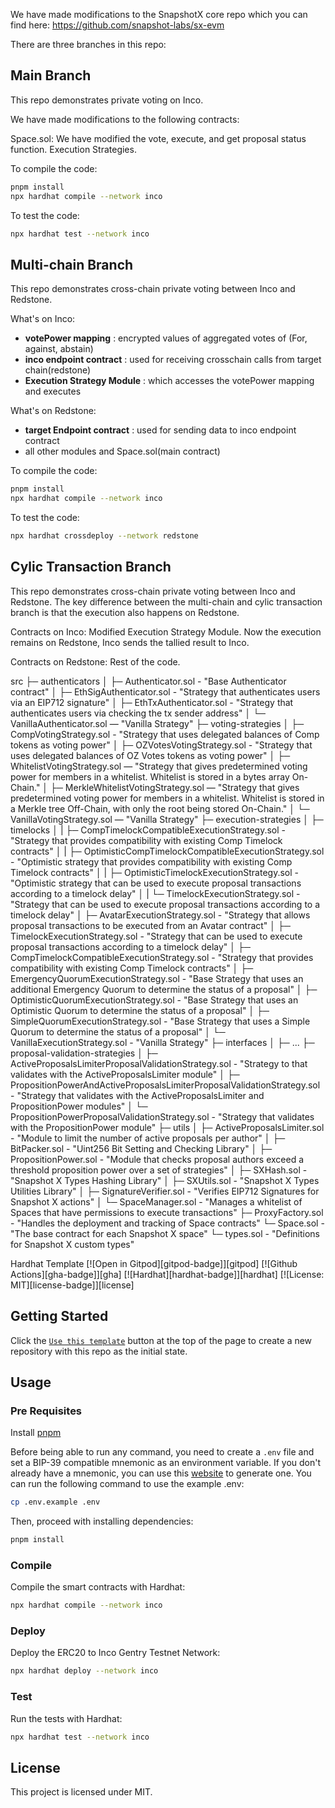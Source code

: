 We have made modifications to the SnapshotX core repo which you can find here: https://github.com/snapshot-labs/sx-evm  

There are three branches in this repo: 

## Main Branch 
This repo demonstrates private voting on Inco. 

We have made modifications to the following contracts:


Space.sol: We have modified the vote, execute, and get proposal status function. 
Execution Strategies. 

To compile the code: 

```sh
pnpm install
npx hardhat compile --network inco 
```

To test the code: 

```sh
npx hardhat test --network inco 
```


## Multi-chain Branch

This repo demonstrates cross-chain private voting between Inco and Redstone. 

What's on Inco:
- __votePower mapping__ : encrypted values of aggregated votes of (For, against, abstain)
- __inco endpoint contract__ : used for receiving crosschain calls from target chain(redstone)
- __Execution Strategy Module__ : which accesses the votePower mapping and executes

What's on Redstone: 
- __target Endpoint contract__ : used for sending data to inco endpoint contract
- all other modules and Space.sol(main contract)

To compile the code: 

```sh
pnpm install
npx hardhat compile --network inco 
```

To test the code: 

```sh
npx hardhat crossdeploy --network redstone
```


## Cylic Transaction Branch
 
 
This repo demonstrates cross-chain private voting between Inco and Redstone. The key difference between the multi-chain and cylic transaction branch is that the execution also happens on Redstone. 

Contracts on Inco: 
Modified Execution Strategy Module. Now the execution remains on Redstone, Inco sends the tallied result to Inco.

Contracts on Redstone: 
Rest of the code. 


 
 src
├─ authenticators
│  ├─ Authenticator.sol - "Base Authenticator contract"
│  ├─ EthSigAuthenticator.sol - "Strategy that authenticates users via an EIP712 signature"
│  ├─ EthTxAuthenticator.sol - "Strategy that authenticates users via checking the tx sender address"
│  └─ VanillaAuthenticator.sol — "Vanilla Strategy"
├─ voting-strategies
│  ├─ CompVotingStrategy.sol - "Strategy that uses delegated balances of Comp tokens as voting power"
│  ├─ OZVotesVotingStrategy.sol - "Strategy that uses delegated balances of OZ Votes tokens as voting power"
│  ├─ WhitelistVotingStrategy.sol — "Strategy that gives predetermined voting power for members in a whitelist. Whitelist is stored in a bytes array On-Chain."
│  ├─ MerkleWhitelistVotingStrategy.sol — "Strategy that gives predetermined voting power for members in a whitelist. Whitelist is stored in a Merkle tree Off-Chain, with only the root being stored On-Chain."
│  └─ VanillaVotingStrategy.sol — "Vanilla Strategy"
├─ execution-strategies
│  ├─ timelocks
│  |  ├─ CompTimelockCompatibleExecutionStrategy.sol - "Strategy that provides compatibility with existing Comp Timelock contracts"
│  |  ├─ OptimisticCompTimelockCompatibleExecutionStrategy.sol - "Optimistic strategy that provides compatibility with existing Comp Timelock contracts"
│  |  ├─ OptimisticTimelockExecutionStrategy.sol - "Optimistic strategy that can be used to execute proposal transactions according to a timelock delay"
│  |  └─ TimelockExecutionStrategy.sol - "Strategy that can be used to execute proposal transactions according to a timelock delay"
│  ├─ AvatarExecutionStrategy.sol - "Strategy that allows proposal transactions to be executed from an Avatar contract"
│  ├─ TimelockExecutionStrategy.sol - "Strategy that can be used to execute proposal transactions according to a timelock delay"
│  ├─ CompTimelockCompatibleExecutionStrategy.sol - "Strategy that provides compatibility with existing Comp Timelock contracts"
│  ├─ EmergencyQuorumExecutionStrategy.sol - "Base Strategy that uses an additional Emergency Quorum to determine the status of a proposal"
│  ├─ OptimisticQuorumExecutionStrategy.sol - "Base Strategy that uses an Optimistic Quorum to determine the status of a proposal"
│  ├─ SimpleQuorumExecutionStrategy.sol - "Base Strategy that uses a Simple Quorum to determine the status of a proposal"
│  └─ VanillaExecutionStrategy.sol - "Vanilla Strategy"
├─ interfaces
│  ├─ ...
├─ proposal-validation-strategies
│  ├─ ActiveProposalsLimiterProposalValidationStrategy.sol - "Strategy to that validates with the ActiveProposalsLimiter module"
│  ├─ PropositionPowerAndActiveProposalsLimiterProposalValidationStrategy.sol - "Strategy that validates with the ActiveProposalsLimiter and PropositionPower modules"
│  └─ PropositionPowerProposalValidationStrategy.sol - "Strategy that validates with the PropositionPower module"
├─ utils
│  ├─ ActiveProposalsLimiter.sol - "Module to limit the number of active proposals per author"
│  ├─ BitPacker.sol - "Uint256 Bit Setting and Checking Library"
│  ├─ PropositionPower.sol - "Module that checks proposal authors exceed a threshold proposition power over a set of strategies"
│  ├─ SXHash.sol - "Snapshot X Types Hashing Library"
│  ├─ SXUtils.sol - "Snapshot X Types Utilities Library"
│  ├─ SignatureVerifier.sol - "Verifies EIP712 Signatures for Snapshot X actions"
│  └─ SpaceManager.sol - "Manages a whitelist of Spaces that have permissions to execute transactions"
├─ ProxyFactory.sol - "Handles the deployment and tracking of Space contracts"
└─ Space.sol - "The base contract for each Snapshot X space"
└─ types.sol - "Definitions for Snapshot X custom types"
 
 
 
 
 
 
 
 
 
 
 
 
 
 
 Hardhat Template [![Open in Gitpod][gitpod-badge]][gitpod] [![Github Actions][gha-badge]][gha] [![Hardhat][hardhat-badge]][hardhat] [![License: MIT][license-badge]][license]

## Getting Started

Click the [`Use this template`](https://github.com/inco-fhevm/fhevm-hardhat-template/generate) button at the top of the
page to create a new repository with this repo as the initial state.

## Usage

### Pre Requisites

Install [pnpm](https://pnpm.io/installation)

Before being able to run any command, you need to create a `.env` file and set a BIP-39 compatible mnemonic as an
environment variable. If you don't already have a mnemonic, you can use this [website](https://iancoleman.io/bip39/) to
generate one. You can run the following command to use the example .env:

```sh
cp .env.example .env
```

Then, proceed with installing dependencies:

```sh
pnpm install
```

### Compile

Compile the smart contracts with Hardhat:

```sh
npx hardhat compile --network inco
```

### Deploy

Deploy the ERC20 to Inco Gentry Testnet Network:

```sh
npx hardhat deploy --network inco
```


### Test

Run the tests with Hardhat:

```sh
npx hardhat test --network inco
```

## License

This project is licensed under MIT.
